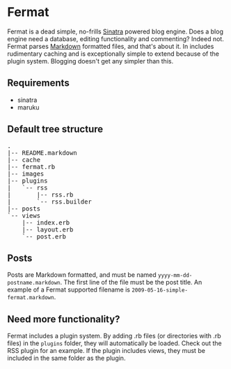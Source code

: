Fermat
======

Fermat is a dead simple, no-frills [Sinatra](http://www.sinatrarb.com/) powered blog engine. Does a blog engine need a database, editing functionality and commenting? Indeed not. Fermat parses [Markdown](http://daringfireball.net/projects/markdown/) formatted files, and that's about it. In includes rudimentary caching  and is exceptionally simple to extend because of the plugin system. Blogging doesn't get any simpler than this.

Requirements
------------

* sinatra
* maruku

Default tree structure
----------------------

<pre>
.
|-- README.markdown
|-- cache
|-- fermat.rb
|-- images
|-- plugins
|   `-- rss
|       |-- rss.rb
|       `-- rss.builder
|-- posts
`-- views
    |-- index.erb
    |-- layout.erb
    `-- post.erb
</pre>

Posts
-----

Posts are Markdown formatted, and must be named `yyyy-mm-dd-postname.markdown`. The first line of the file must be the post title. An example of a Fermat supported filename is `2009-05-16-simple-fermat.markdown`.

Need more functionality?
------------------------

Fermat includes a plugin system. By adding .rb files (or directories with .rb files) in the `plugins` folder, they will automatically be loaded. Check out the RSS plugin for an example. If the plugin includes views, they must be included in the same folder as the plugin.